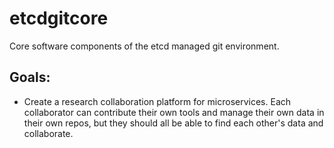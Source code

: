 # etcdgitcore
Core software components of the etcd managed git environment.

## Goals:

- Create a research collaboration platform for microservices.
Each collaborator can contribute their own tools and manage their own data in their own repos, but they should all be able to find each other's data and collaborate.
